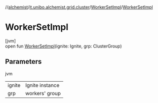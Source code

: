//[alchemist](../../../index.md)/[it.unibo.alchemist.grid.cluster](../index.md)/[WorkerSetImpl](index.md)/[WorkerSetImpl](-worker-set-impl.md)

# WorkerSetImpl

[jvm]\
open fun [WorkerSetImpl](-worker-set-impl.md)(ignite: Ignite, grp: ClusterGroup)

## Parameters

jvm

| | |
|---|---|
| ignite | Ignite instance |
| grp | workers' group |
